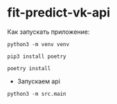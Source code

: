# fit-predict-vk-api

Как запускать приложение:
```
python3 -m venv venv
```
```
pip3 install poetry
```
```
poetry install
```
- Запускаем api
```
python3 -m src.main
```
